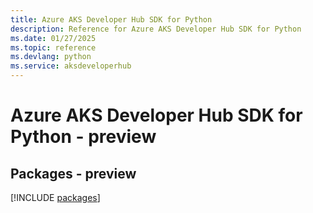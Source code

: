 ```yaml
---
title: Azure AKS Developer Hub SDK for Python
description: Reference for Azure AKS Developer Hub SDK for Python
ms.date: 01/27/2025
ms.topic: reference
ms.devlang: python
ms.service: aksdeveloperhub
---
```

# Azure AKS Developer Hub SDK for Python - preview
## Packages - preview
[!INCLUDE [packages](aks-developer-hub-index.md)]